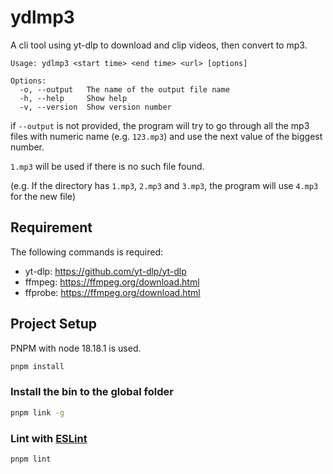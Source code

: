 # ydlmp3
A cli tool using yt-dlp to download and clip videos, then convert to mp3.

```
Usage: ydlmp3 <start time> <end time> <url> [options]

Options:
  -o, --output   The name of the output file name
  -h, --help     Show help
  -v, --version  Show version number
```

if `--output` is not provided, the program will try to go through all the mp3 files with numeric name (e.g. `123.mp3`) and use the next value of the biggest number.

`1.mp3` will be used if there is no such file found.

(e.g. If the directory has `1.mp3`, `2.mp3` and `3.mp3`, the program will use `4.mp3` for the new file)

## Requirement
The following commands is required:
- yt-dlp: https://github.com/yt-dlp/yt-dlp
- ffmpeg: https://ffmpeg.org/download.html
- ffprobe: https://ffmpeg.org/download.html

## Project Setup
PNPM with node 18.18.1 is used.

```sh
pnpm install
```

### Install the bin to the global folder
```sh
pnpm link -g
```

### Lint with [ESLint](https://eslint.org/)
```sh
pnpm lint
```
